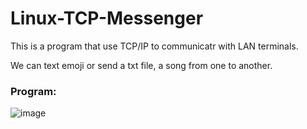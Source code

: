 # Linux-TCP-Messenger
This is a program that use TCP/IP to communicatr with LAN terminals.

We can text emoji or send a txt file, a song from one to another.

### Program:

![image](https://user-images.githubusercontent.com/63699663/186830593-ea0a1e23-8e02-41b1-91f7-868c2ee8df3a.png)
